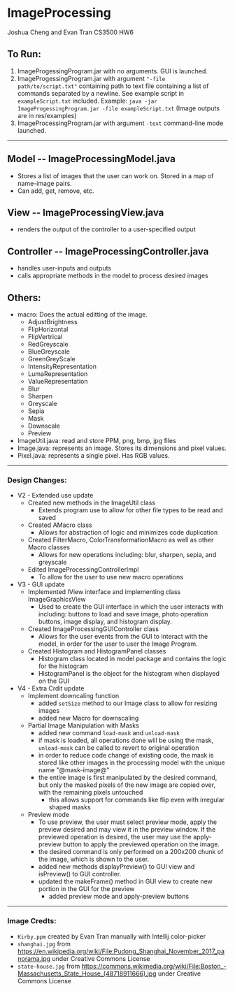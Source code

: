 # ImageProcessing
Joshua Cheng and Evan Tran CS3500 HW6

## To Run:
1. ImageProgessingProgram.jar with no arguments. GUI is launched.
2. ImageProgessingProgram.jar with argument `"-file path/to/script.txt"` containing path to text file containing a list of commands separated by a newline. See example script in `exampleScript.txt` included.
Example: ```java -jar ImageProgessingProgram.jar -file exampleScript.txt``` (Image outputs are in res/examples)
3. ImageProcessingProgram.jar with argument `-text` command-line mode launched.

---------------------------
## Model -- ImageProcessingModel.java
- Stores a list of images that the user can work on. Stored in a map of name-image pairs.
- Can add, get, remove, etc.

## View -- ImageProcessingView.java
- renders the output of the controller to a user-specified output

## Controller -- ImageProcessingController.java
- handles user-inputs and outputs
- calls appropriate methods in the model to process desired images

## Others:
- macro: Does the actual editting of the image. 
    - AdjustBrightness
    - FlipHorizontal
    - FlipVertrical
    - RedGreyscale
    - BlueGreyscale
    - GreenGreyScale
    - IntensityRepresentation
    - LumaRepresentation
    - ValueRepresentation
    - Blur
    - Sharpen
    - Greyscale
    - Sepia
    - Mask
    - Downscale
    - Preview
- ImageUtil.java: read and store PPM, png, bmp, jpg files
- Image.java: represents an image. Stores its dimensions and pixel values.
- Pixel.java: represents a single pixel. Has RGB values.

----------------------------
### Design Changes:
- V2 - Extended use update
  - Created new methods in the ImageUtil class
    - Extends program use to allow for other file types to be read and saved
  - Created AMacro class
    - Allows for abstraction of logic and minimizes code duplication
  - Created FilterMacro, ColorTransformationMacro as well as other Macro classes
    - Allows for new operations including: blur, sharpen, sepia, and greyscale
  - Edited ImageProcessingControllerImpl
    - To allow for the user to use new macro operations
- V3 - GUI update
  - Implemented IView interface and implementing class ImageGraphicsView
    - Used to create the GUI interface in which the user interacts with including: buttons to load and save image, photo operation buttons, image display, and histogram display.
  - Created ImageProcessingGUIController class
    - Allows for the user events from the GUI to interact with the model, in order for the user to user the Image Program.
  - Created Histogram and HistogramPanel classes
    - Histogram class located in model package and contains the logic for the histogram
    - HistogramPanel is the object for the histogram when displayed on the GUI
- V4 - Extra Crdit update
  - Implement downcaling function
    - added `setSize` method to our Image class to allow for resizing images
    - added new Macro for downscaling
  - Partial Image Manipulation with Masks
    - added new command `load-mask` and `unload-mask`
    - if mask is loaded, all operations done will be using the mask, `unload-mask` can be called to revert to original operation
    - in order to reduce code change of existing code, the mask is stored like other images in the processing model with the unique name "@mask-image@"
    - the entire image is first manipulated by the desired command, but only the masked pixels of the new image are copied over, with the remaining pixels untouched
      - this allows support for commands like flip even with irregular shaped masks
  - Preview mode
    - To use preview, the user must select preview mode, apply the preview desired and may view it in the preview window. If the previewed operation is desired, the user may use the apply-preview button to apply the previewed operation on the image.
    - the desired command is only performed on a 200x200 chunk of the image, which is shown to the user.
    - added new methods displayPreview() to GUI view and isPreview() to GUI controller.
    - updated the makeFrame() method in GUI view to create new portion in the GUI for the preview
      - added preview mode and apply-preview buttons
    

----------------------------
### Image Credts:
- `Kirby.ppm` created by Evan Tran manually with Intellij color-picker
- `shanghai.jpg` from https://en.wikipedia.org/wiki/File:Pudong_Shanghai_November_2017_panorama.jpg under Creative Commons License 
- `state-house.jpg` from https://commons.wikimedia.org/wiki/File:Boston_-Massachusetts_State_House_(48718911666).jpg under Creative Commons License

